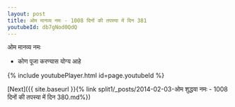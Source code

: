 ```yaml
---
layout: post
title: ओम मानव्य नमः - 1008 दिनों की तपस्या में दिन 381
youtubeId: db7gNod0QdQ
---
```

 
 
 ओम मानव्य नमः  
 
 -  कोण पूजा करण्यास योग्य आहे 
 
  
 
  
 
 
 
 
 
 


{% include youtubePlayer.html id=page.youtubeId %}
 
[Next]({{ site.baseurl }}{% link  split1/_posts/2014-02-03-ओम शुद्धया नमः - 1008 दिनों की तपस्या में दिन 380.md%})
 
